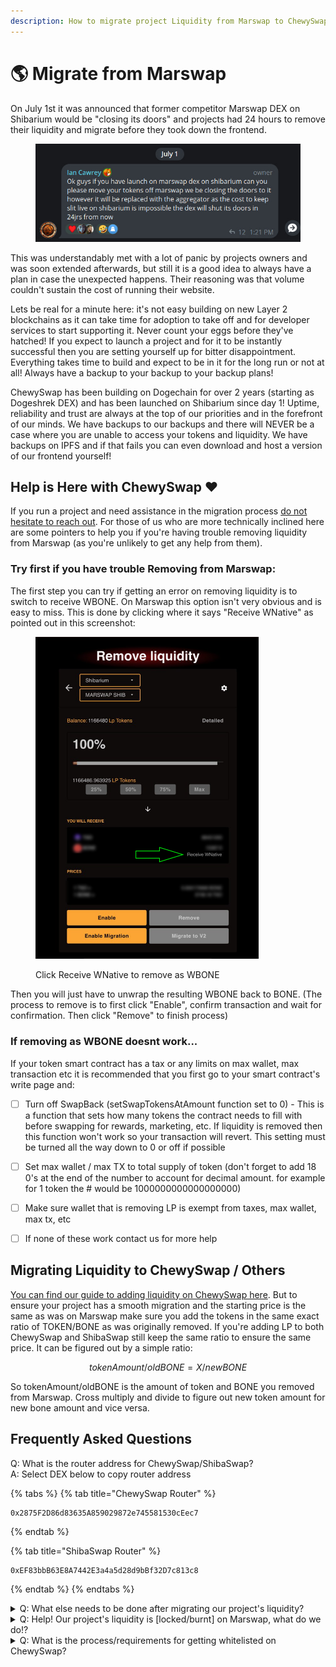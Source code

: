 ```yaml
---
description: How to migrate project Liquidity from Marswap to ChewySwap
---
```


# 🌎 Migrate from Marswap

On July 1st it was announced that former competitor Marswap DEX on Shibarium would be "closing its doors" and projects had 24 hours to remove their liquidity and migrate before they took down the frontend.

<figure><img src="../.gitbook/assets/image (5).png" alt=""><figcaption></figcaption></figure>

This was understandably met with a lot of panic by projects owners and was soon extended afterwards, but still it is a good idea to always have a plan in case the unexpected happens. Their reasoning was that volume couldn't sustain the cost of running their website.&#x20;

Lets be real for a minute here: it's not easy building on new Layer 2 blockchains as it can take time for adoption to take off and for developer services to start supporting it. Never count your eggs before they've hatched! If you expect to launch a project and for it to be instantly successful then you are setting yourself up for bitter disappointment. Everything takes time to build and expect to be in it for the long run or not at all! Always have a backup to your backup to your backup plans!&#x20;

ChewySwap has been building on Dogechain for over 2 years (starting as Dogeshrek DEX) and has been launched on Shibarium since day 1! Uptime, reliability and trust are always at the top of our priorities and in the forefront of our minds. We have backups to our backups and there will NEVER be a case where you are unable to access your tokens and liquidity. We have backups on IPFS and if that fails you can even download and host a version of our frontend yourself!

## Help is Here with ChewySwap ❤️

If you run a project and need assistance in the migration process [do not hesitate to reach out](https://t.me/m/vQs2JNEBNzkx). For those of us who are more technically inclined here are some pointers to help you if you're having trouble removing liquidity from Marswap (as you're unlikely to get any help from them).



### Try first if you have trouble Removing from Marswap:

The first step you can try if getting an error on removing liquidity is to switch to receive WBONE. On Marswap this option isn't very obvious and is easy to miss. This is done by clicking where it says "Receive WNative" as pointed out in this screenshot:

<figure><img src="../.gitbook/assets/image (2) (1).png" alt="" width="357"><figcaption><p>Click Receive WNative to remove as WBONE</p></figcaption></figure>

Then you will just have to unwrap the resulting WBONE back to BONE. (The process to remove is to first click "Enable", confirm transaction and wait for confirmation. Then click "Remove" to finish process)



### If removing as WBONE doesnt work...

If your token smart contract has a tax or any limits on max wallet, max transaction etc it is recommended that you first go to your smart contract's write page and:

* [ ] Turn off SwapBack (setSwapTokensAtAmount function set to 0) - This is a function that sets how many tokens the contract needs to fill with before swapping for rewards, marketing, etc. If liquidity is removed then this function won't work so your transaction will revert. This setting must be turned all the way down to 0 or off if possible
* [ ] Set max wallet / max TX to total supply of token (don't forget to add 18 0's at the end of the number to account for decimal amount. for example for 1 token the # would be 1000000000000000000)
* [ ] Make sure wallet that is removing LP is exempt from taxes, max wallet, max tx, etc
* [ ] If none of these work contact us for more help





## Migrating Liquidity to ChewySwap / Others

[You can find our guide to adding liquidity on ChewySwap here](../products/exchange/liquidity-pools.md). But to ensure your project has a smooth migration and the starting price is the same as was on Marswap make sure you add the tokens in the same exact ratio of TOKEN/BONE as was originally removed. If you're adding LP to both ChewySwap and ShibaSwap still keep the same ratio to ensure the same price. It can be figured out by a simple ratio:

$$
tokenAmount/oldBONE = X/newBONE
$$

So tokenAmount/oldBONE is the amount of token and BONE you removed from Marswap. Cross multiply and divide to figure out new token amount for new bone amount and vice versa.



## Frequently Asked Questions

Q: What is the router address for ChewySwap/ShibaSwap?\
A: Select DEX below to copy router address

{% tabs %}
{% tab title="ChewySwap Router" %}
```
0x2875F2D86d83635A859029872e745581530cEec7
```
{% endtab %}

{% tab title="ShibaSwap Router" %}
```
0xEF83bbB63E8A7442E3a4a5d28d9bBf32D7c813c8
```
{% endtab %}
{% endtabs %}

<details>

<summary>Q: What else needs to be done after migrating our project's liquidity?</summary>

A: If your token has a tax or rewards you'll need to also update your swap router address using write contract function named "updateSwapRouter" and set your "setSwapAtAmount" function back to a manageable amount so that the smart contract continues swapping taxes for appropriate \[marketing/rewards/burn] token. If you're using an auto burn function you'll also need to update your burn router depending on which DEX has the best liquidity for the token you're burning. \
\
&#xNAN;_&#x4E;ote: Functionality depends on the smart contract, not all smart contracts allow changing swap router so you'll either have to leave some LP on marswap or launch a new smart contract._

</details>

<details>

<summary>Q: Help! Our project's liquidity is [locked/burnt] on Marswap, what do we do!?</summary>

A: You have few options for migrating liquidity if your LPhas been burnt or locked long term. Unfortunately none of these options are going to be easy depending on the number of holders.&#x20;

* You can have holders send in their tokens then swap those tokens for bone in order to get as much of the stuck liquidity out of Marswap as possible and then proceed to relaunch a new smart contract and make the starting price the same as before you started swapping out the tokens. The amount of liquidity you'll be able to extract from the liquidity pool will depend on how many people send in their tokens and you'll need to keep track of everyone's holdings that sends in tokens.
* If you have a large percentage of supply set aside for utility, staking, etc you can use that supply to swap for BONE then have holders send in their tokens for smart contract migration.
* You can automate this process to a degree using a migration smart contract but need to keep an eye out for people who try to buy after LP removal and send those tokens in. You'll need to be good at reading the blockchain to pull it off successfully and without manipulation. if your smart contract has a stop trading function or lets you set a high tax that is an option to stop people from transacting on old contract - forcing them to go through the migration process instead of possibly selling for a loss or buying a worthless token.

</details>

<details>

<summary>Q: What is the process/requirements for getting whitelisted on ChewySwap?</summary>

A: Our most basic form of listing is token logo. For tokens that don't meet our quality requirements this is the least we can do for you is make it so when users import your contract address your logo shows up.

For projects that meet certain requirements for minimum LP, LP lock and safety we ask that you contact [JiMaker ](https://t.me/m/vQs2JNEBNzkx)or join our [Telegram Community](https://t.me/ChewySwapCommunity)

</details>



